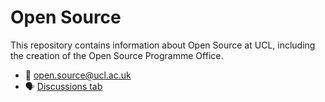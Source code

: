 # Open Source

This repository contains information about Open Source at UCL, including the creation of the Open Source Programme Office.

- 📧 open.source@ucl.ac.uk
- 🗣️ [Discussions tab](https://github.com/UCL/open-source/discussions)
